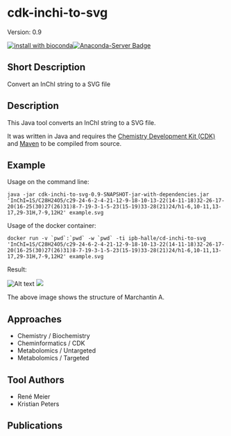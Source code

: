 # cdk-inchi-to-svg
Version: 0.9

[![install with bioconda](https://img.shields.io/badge/install%20with-bioconda-brightgreen.svg?style=flat)](http://bioconda.github.io/recipes/cdk-inchi-to-svg/README.html)[![Anaconda-Server Badge](https://anaconda.org/bioconda/cdk-inchi-to-svg/badges/version.svg)](https://anaconda.org/bioconda/cdk-inchi-to-svg)


## Short Description
Convert an InChI string to a SVG file

## Description
This Java tool converts an InChI string to a SVG file.

It was written in Java and requires the [Chemistry Development Kit (CDK)](https://cdk.github.io) and [Maven](https://maven.apache.org) to be compiled from source.

## Example
Usage on the command line:
```SH
java -jar cdk-inchi-to-svg-0.9-SNAPSHOT-jar-with-dependencies.jar 'InChI=1S/C28H24O5/c29-24-6-2-4-21-12-9-18-10-13-22(14-11-18)32-26-17-20(16-25(30)27(26)31)8-7-19-3-1-5-23(15-19)33-28(21)24/h1-6,10-11,13-17,29-31H,7-9,12H2' example.svg
```

Usage of the docker container:
```SH
docker run -v `pwd`:`pwd` -w `pwd` -ti ipb-halle/cd-inchi-to-svg 'InChI=1S/C28H24O5/c29-24-6-2-4-21-12-9-18-10-13-22(14-11-18)32-26-17-20(16-25(30)27(26)31)8-7-19-3-1-5-23(15-19)33-28(21)24/h1-6,10-11,13-17,29-31H,7-9,12H2' example.svg
```

Result:

![Alt text](example.svg)
<img src="example.svg">

The above image shows the structure of Marchantin A.

## Approaches

- Chemistry / Biochemistry
- Cheminformatics / CDK
- Metabolomics / Untargeted
- Metabolomics / Targeted

## Tool Authors
- René Meier
- Kristian Peters

## Publications

